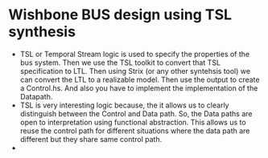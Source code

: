 # Wishbone BUS design using TSL synthesis
* TSL or Temporal Stream logic is used to specify the properties of the bus system. Then we use the TSL toolkit to convert that TSL specification to LTL. Then using Strix (or any other syntehsis tool) we can convert the LTL to a realizable model. Then use the output to create a Control.hs. And also you have to implement the implementation of the Datapath.
* TSL is very interesting logic because, the it allows us to clearly distinguish between the Control and Data path. So, the Data paths are open to interpretation using functional abstraction. This allows us to reuse the control path for different situations where the data path are different but they share same control path. 
* 